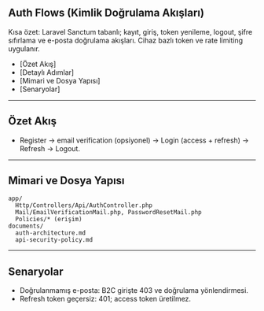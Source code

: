 ## Auth Flows (Kimlik Doğrulama Akışları)

Kısa özet: Laravel Sanctum tabanlı; kayıt, giriş, token yenileme, logout, şifre sıfırlama ve e-posta doğrulama akışları. Cihaz bazlı token ve rate limiting uygulanır.

- [Özet Akış]
- [Detaylı Adımlar]
- [Mimari ve Dosya Yapısı]
- [Senaryolar]

---

## Özet Akış

- Register → email verification (opsiyonel) → Login (access + refresh) → Refresh → Logout.

---

## Mimari ve Dosya Yapısı

```text
app/
  Http/Controllers/Api/AuthController.php
  Mail/EmailVerificationMail.php, PasswordResetMail.php
  Policies/* (erişim)
documents/
  auth-architecture.md
  api-security-policy.md
```

---

## Senaryolar

- Doğrulanmamış e-posta: B2C girişte 403 ve doğrulama yönlendirmesi.
- Refresh token geçersiz: 401; access token üretilmez.


